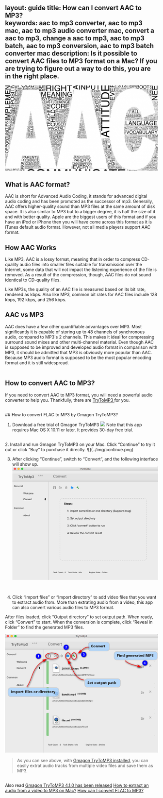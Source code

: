 layout: guide
title: How can I convert AAC to MP3?    
keywords: aac to mp3 converter, aac to mp3 mac, aac to mp3 audio converter mac, convert a aac to mp3, change a aac to mp3, aac to mp3 batch, aac to mp3 conversion, aac to mp3 batch converter mac
description: Is it possible to convert AAC files to MP3 format on a Mac? If you are trying to figure out a way to do this, you are in the right place.   
---

![](../img/aac.jpg)

##  What is AAC format?
AAC is short for Advanced Audio Coding, it stands for advanced digital audio coding and has been promoted as the successor of mp3. Generally, AAC offers higher-quality sound than MP3 files at the same amount of disk space. It is also similar to MP3 but to a bigger degree, it is half the size of it and with better quality. Apple are the biggest users of this format and if you have an iPod or iPhone then you will have come across this format as it is iTunes default audio format. However, not all media players support AAC format. 
<br>
## How AAC Works
Like MP3, AAC is a lossy format, meaning that in order to compress CD-quality audio files into smaller files suitable for transmission over the Internet, some data that will not impact the listening experience of the file is removed. As a result of the compression, though, AAC files do not sound identical to CD-quality files.

Like MP3s, the quality of an AAC file is measured based on its bit rate, rendered as kbps. Also like MP3, common bit rates for AAC files include 128 kbps, 192 kbps, and 256 kbps. 
<br>
## AAC vs MP3
AAC does have a few other quantifiable advantages over MP3. Most significantly it is capable of storing up to 48 channels of synchronous audio, compared to MP3's 2 channels. This makes it ideal for compressing surround sound mixes and other multi-channel material. Even though AAC is supposed to be improved and developed audio format in comparison with MP3, it should be admitted that MP3 is obviously more popular than AAC. Because MP3 audio format is supposed to be the most popular encoding format and it is still widespread.  
<br>
## How to convert AAC to MP3?
If you need to convert AAC to MP3 format, you will need a powerful audio converter to help you. Thankfully, there are <a href="https://gmagon.com/products/store/trytomp3/" target="_blank"> TryToMP3 </a> for you.  


<br>
## How to convert FLAC to MP3 by Gmagon TryToMP3?

1. Download a free trial of Gmagon TryToMP3
<a href="https://gmagon.com/products/store/trytomp3/" target="_blank"> <img src="https://gmagon.com/asset/images/free-download.png"/></a>
Note that this app requires Mac OS X 10.11 or later. It provides 30-day free trial. 
<br>
2. Install and run Gmagon TryToMP3 on your Mac. Click “Continue” to try it out or click “Buy” to purchase it directly. 
![](../img/continue.png)
<br>

3. After clicking “Continue”, switch to “Convert”, and the following interface will show up. 
![](../img/convert.png)
<br>

4. Click “Import files” or “Import directory” to add video files that you want to extract audio from. More than extrating audio from a video, this app can also convert various audio files to MP3 format. 

After files loaded, click “Output directory” to set output path. When ready, click “Convert” to start. When the conversion is complete, click “Reveal in Folder” to find the generated MP3 files. 

![](../img/steps.png) 
<br>


>As you can see above, with <a href="https://gmagon.com/products/store/trytomp3/" target="_blank">Gmagon TryToMP3 installed</a>, you can easily extrat audio tracks from multiple video files and save them as MP3.  

<br>
Also read
<a href="https://gmagon.com/guide/trytomp3/trytomp3ver4.1.0.html " target="_blank" >Gmagon TryToMP3 4.1.0 has been released</a>
<a href="https://gmagon.com/guide/trytomp3/extract-audio-to-mp3-mac.html " target="_blank" >How to extract an audio from a video to MP3 on Mac?</a>
<a href="https://gmagon.com/guide/trytomp3/how-can-i-convert-flac-to-mp3.html " target="_blank" >How can I convert FLAC to MP3?</a>
